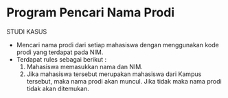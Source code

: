 # Program Pencari Nama Prodi

STUDI KASUS
- Mencari nama prodi dari setiap mahasiswa dengan menggunakan kode prodi yang terdapat pada NIM.
- Terdapat rules sebagai berikut :
  1. Mahasiswa memasukkan nama dan NIM.
  2. Jika mahasiswa tersebut merupakan mahasiswa dari Kampus tersebut, maka nama prodi akan muncul. Jika tidak maka nama prodi tidak akan ditemukan.
